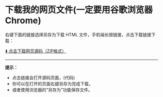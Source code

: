 # 下载我的网页文件(一定要用谷歌浏览器Chrome)

右键下面的链接选择另存为下载 HTML 文件，手机端长按链接，点击下载链接下载：

[⬇️ 点击下载网页源码（ZIP格式）](https://github.com/toby215/xuefengw/raw/main/index(10).html)


---

**提示：**  
- 点击链接会打开源码页面，(代码)  
- 你可以在打开的页面右键另存为完成下载，  
- 或者使用浏览器的“另存为”功能保存文件。  




